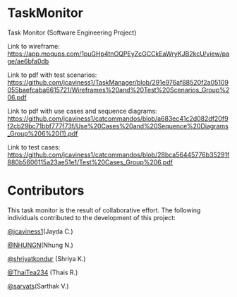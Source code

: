 # TaskMonitor
Task Monitor (Software Engineering Project) 


Link to wireframe: https://app.moqups.com/1puGHp4tnOQPEyZcGCCkEaWryKJB2kcU/view/page/ae6bfa0db

Link to pdf with test scenarios: https://github.com/jcaviness1/TaskManager/blob/291e976af88520f2a05109055baefcaba6615721/Wireframes%20and%20Test%20Scenarios_Group%206.pdf

Link to pdf with use cases and sequence diagrams: https://github.com/jcaviness1/catcommandos/blob/a683ec41c2d082df20f9f2cb29bc71bbf777f73f/Use%20Cases%20and%20Sequence%20Diagrams_Group%206%20(1).pdf

Link to test cases: https://github.com/jcaviness1/catcommandos/blob/28bca56445776b35291f880b5606115a23ae51e1/Test%20Cases_Group%206.pdf



# Contributors

This task monitor is the result of collaborative effort. The following individuals contributed to the development of this project:

[@jcaviness1](https://github.com/jcaviness1)(Jayda C.)

[@NHUNGN](https://github.com/NHUNGN)(Nhung N.)

[@shriyatkondur](https://github.com/shriyatkondur) (Shriya K.)

[@ThaiTea234](https://github.com/ThaiTea234) (Thais R.)

[@sarvats](https://github.com/sarvats)(Sarthak V.)

